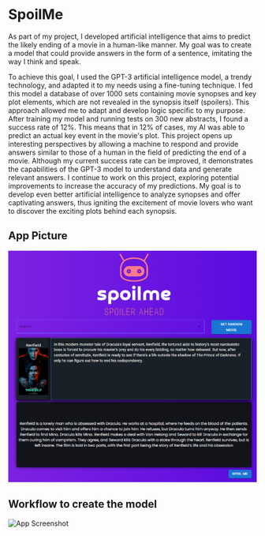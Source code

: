 # SpoilMe

As part of my project, I developed artificial intelligence that aims to predict the likely ending of a movie in a human-like manner. My goal was to create a model that could provide answers in the form of a sentence, imitating the way I think and speak.

To achieve this goal, I used the GPT-3 artificial intelligence model, a trendy technology, and adapted it to my needs using a fine-tuning technique. I fed this model a database of over 1000 sets containing movie synopses and key plot elements, which are not revealed in the synopsis itself (spoilers). This approach allowed me to adapt and develop logic specific to my purpose. After training my model and running tests on 300 new abstracts, I found a success rate of 12%. This means that in 12% of cases, my AI was able to predict an actual key event in the movie's plot. This project opens up interesting perspectives by allowing a machine to respond and provide answers similar to those of a human in the field of predicting the end of a movie. Although my current success rate can be improved, it demonstrates the capabilities of the GPT-3 model to understand data and generate relevant answers. I continue to work on this project, exploring potential improvements to increase the accuracy of my predictions. My goal is to develop even better artificial intelligence to analyze synopses and offer captivating answers, thus igniting the excitement of movie lovers who want to discover the exciting plots behind each synopsis.

## App Picture

![App Screenshot](https://github.com/ElieB-1012/SpoilMe_GPT_3/blob/master/SpoilMe%20app.png)

## Workflow to create the model

![App Screenshot]()


